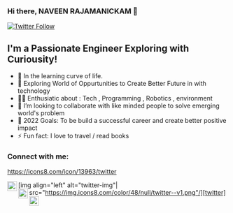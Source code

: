 ### Hi there, NAVEEN RAJAMANICKAM 👋

[![Twitter Follow](https://img.shields.io/twitter/follow/rnaveentnj?color=1DA1F2&logo=twitter&style=for-the-badge)](https://twitter.com/rnaveentnj)

## I'm a Passionate Engineer Exploring with Curiousity!

- 🌱 In the learning curve of life. 
- 🌾 Exploring World of Oppurtunities to Create Better Future in with technology
- 👨‍💻 Enthusiatic about : Tech , Programming , Robotics , environment
- 👯 I’m looking to collaborate with like minded people to solve emerging world's problem
- 🥅 2022 Goals: To be build a successful career and create better positive impact
- ⚡ Fun fact: I love to travel / read books 


### Connect with me:
https://icons8.com/icon/13963/twitter

[<img align="left" alt="codeSTACKr | Twitter" width="22px" src="https://cdn.jsdelivr.net/npm/simple-icons@v3/icons/twitter.svg" />][twitter]
[img align="left" alt="twitter-img"| src="https://img.icons8.com/color/48/null/twitter--v1.png"/][twitter]
[<img align="left" alt="codeSTACKr | LinkedIn" width="22px" src="https://cdn.jsdelivr.net/npm/simple-icons@v3/icons/linkedin.svg" />][linkedin]
[<img align="left" alt="codeSTACKr | Instagram" width="22px" src="https://cdn.jsdelivr.net/npm/simple-icons@v3/icons/instagram.svg" />][instagram]

<br />
<br />
<br />

[twitter]: https://twitter.com/rnaveentnj/
[instagram]: https://www.instagram.com/naveentnj/
[linkedin]: https://www.linkedin.com/in/rs-naveen-engineer/
